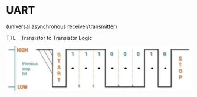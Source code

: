 # UART

(universal asynchronous receiver/transmitter)

TTL - Transistor to Transistor Logic

![ttl-data-frame.png](ttl-data-frame.png)
